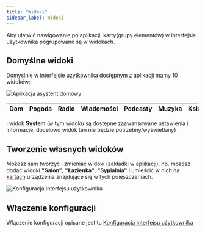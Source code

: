 ```yaml
---
title: "Widoki"
sidebar_label: Widoki
---
```


Aby ułatwić nawigowanie po aplikacji, karty(grupy elementów) w interfejsie użytkownika pogrupowane są w widokach.

## Domyślne widoki

Domyślnie w interfejsie użytkownika dostępnym z aplikacji mamy 10 widoków:


![Aplikacja asystent domowy](/AIS-docs/img/en/frontend/frontend-views.png)

|Dom|Pogoda|Radio|Wiadomości|Podcasty|Muzyka|Książki|Dyski|Ustawienia|Pomoc|
|---|------|-----|----------|--------|------|-------|-----|----------|-----|
i widok **System** (w tym widoku są dostępne zaawansowane ustawienia i informacje, docelowo widok ten nie będzie potrzebny/wyświetlany)


## Tworzenie własnych widoków

Możesz sam tworzyć i zmieniać widoki (zakładki w aplikacji), np. możesz dodać widoki **"Salon"**, **"Łazienka"**, **"Sypialnia"** i umieścić w nich na [kartach](/AIS-docs/docs/en/ais_app_cards.html) urządzenia znajdujące się w tych poieszczeniach.


![Konfiguracja interfejsu użytkownika](/AIS-docs/img/en/frontend/lovelace-ui-conf2.png)


## Włączenie konfiguracji

Włączenie konfiguracji opisane jest tu [Konfiguracja interfejsu użytkownika](/AIS-docs/docs/en/ais_app_ui_config.html)
